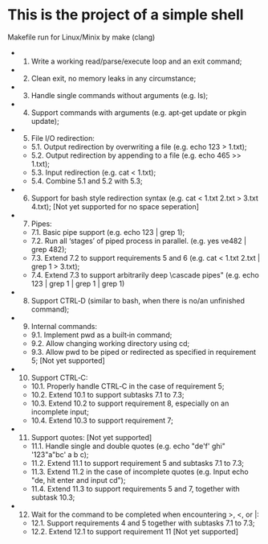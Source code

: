 # This is the project of a simple shell
Makefile run for Linux/Minix by make (clang)

- 1. Write a working read/parse/execute loop and an exit command;
- 2. Clean exit, no memory leaks in any circumstance;
- 3. Handle single commands without arguments (e.g. ls);
- 4. Support commands with arguments (e.g. apt‐get update or pkgin update);
- 5. File I/O redirection:
    - 5.1. Output redirection by overwriting a file (e.g. echo 123 > 1.txt);
    - 5.2. Output redirection by appending to a file (e.g. echo 465 >> 1.txt);
    - 5.3. Input redirection (e.g. cat < 1.txt);
    - 5.4. Combine 5.1 and 5.2 with 5.3;
- 6. Support for bash style redirection syntax (e.g. cat < 1.txt 2.txt > 3.txt 4.txt); [Not yet supported for no space seperation]
- 7. Pipes: 
    - 7.1. Basic pipe support (e.g. echo 123 | grep 1);
    - 7.2. Run all ‘stages’ of piped process in parallel. (e.g. yes ve482 | grep 482);
    - 7.3. Extend 7.2 to support requirements 5 and 6 (e.g. cat < 1.txt 2.txt | grep 1 > 3.txt);
    - 7.4. Extend 7.3 to support arbitrarily deep \cascade pipes" (e.g. echo 123 | grep 1 | grep 1 | grep 1)
- 8. Support CTRL‐D (similar to bash, when there is no/an unfinished command);
- 9. Internal commands:
    - 9.1. Implement pwd as a built‐in command;
    - 9.2. Allow changing working directory using cd;
    - 9.3. Allow pwd to be piped or redirected as specified in requirement 5; [Not yet supported]
- 10. Support CTRL‐C:
    - 10.1. Properly handle CTRL‐C in the case of requirement 5;
    - 10.2. Extend 10.1 to support subtasks 7.1 to 7.3;
    - 10.3. Extend 10.2 to support requirement 8, especially on an incomplete input;
    - 10.4. Extend 10.3 to support requirement 7;
- 11. Support quotes: [Not yet supported]
    - 11.1. Handle single and double quotes (e.g. echo "de'f' ghi" '123"a"bc' a b c);
    - 11.2. Extend 11.1 to support requirement 5 and subtasks 7.1 to 7.3;
    - 11.3. Extend 11.2 in the case of incomplete quotes (e.g. Input echo "de, hit enter and input cd");
    - 11.4. Extend 11.3 to support requirements 5 and 7, together with subtask 10.3;
- 12. Wait for the command to be completed when encountering >, <, or |:
    - 12.1. Support requirements 4 and 5 together with subtasks 7.1 to 7.3;
    - 12.2. Extend 12.1 to support requirement 11 [Not yet supported]
